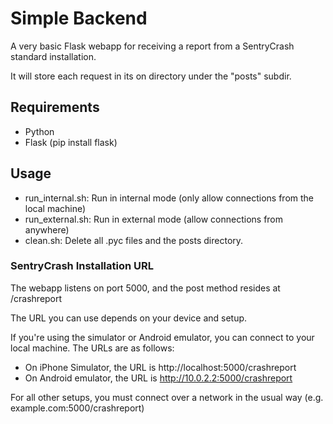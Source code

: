 Simple Backend
==============

A very basic Flask webapp for receiving a report from a SentryCrash standard installation.

It will store each request in its on directory under the "posts" subdir.


Requirements
------------

- Python
- Flask (pip install flask)


Usage
-----

- run_internal.sh: Run in internal mode (only allow connections from the local machine)
- run_external.sh: Run in external mode (allow connections from anywhere)
- clean.sh: Delete all .pyc files and the posts directory.


### SentryCrash Installation URL

The webapp listens on port 5000, and the post method resides at /crashreport

The URL you can use depends on your device and setup.

If you're using the simulator or Android emulator, you can connect to your local machine. The URLs are as follows:

- On iPhone Simulator, the URL is http://localhost:5000/crashreport
- On Android emulator, the URL is http://10.0.2.2:5000/crashreport

For all other setups, you must connect over a network in the usual way (e.g. example.com:5000/crashreport)
